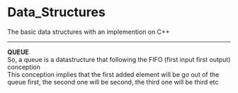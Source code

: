 # Data_Structures
The basic data structures with an implemention on C++
____
**QUEUE**\
So, a queue is a datastructure that following the FIFO (first input first output) conception\
This conception implies that the first added element will be go out of the queue first, the second one will be second, the third one will be third etc
